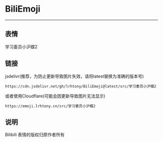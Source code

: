 # BiliEmoji
---
## 表情
学习委员小沪蝶2
## 链接
jsdelivr(推荐，为防止更新导致图片失效，请将latest替换为准确的版本号)
```
https://cdn.jsdelivr.net/gh/lrhtony/BiliEmoji@latest/src/学习委员小沪蝶2
```
或者使用Cloudflare(可能会因更新导致图片无法显示)
```
https://emoji.lrhtony.cn/src/学习委员小沪蝶2
```
## 说明
Bilibili 表情的版权归原作者所有
